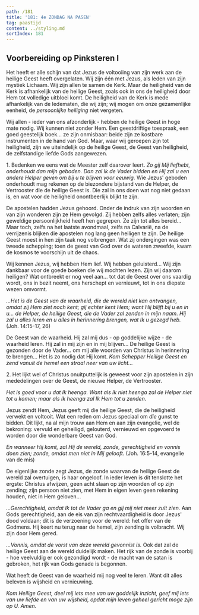 ```yaml
---
path: /181
title: '181: 4e ZONDAG NA PASEN'
tag: paastijd
content: ../styling.md
sortIndex: 181
---
```


## Voorbereiding op Pinksteren I

Het heeft er alle schijn van dat Jezus de voltooiing van zijn werk aan de heilige Geest heeft overgelaten. Wij zijn één met Jezus, als leden van zijn mystiek Lichaam. Wij zijn allen te samen de Kerk. Maar de heiligheid van de Kerk is afhankelijk van de heilige Geest, zoals ook in ons de heiligheid door Hem tot volledige uitbloei komt. De heiligheid van de Kerk is mede afhankelijk van de ledematen, die wij zijn; wij mogen om onze gezamenlijke eenheid, de _persoonlijke heiliging_ niet vergeten.

Wij allen - ieder van ons afzonderlijk - hebben de heilige Geest in hoge mate nodig. Wij kunnen niet zonder Hem. Een geestdriftige toespraak, een goed geestelijk boek... ze zijn onmisbaar: beide zijn ze kostbare instrumenten in de hand van God. Maar, waar wij geroepen zijn tot heiligheid, zijn we uiteindelijk op de heilige Geest, de Geest van heiligheid, de zelfstandige liefde Gods aangewezen.

1\. Bedenken we eens wat de Meester zelf daarover leert. _Zo gij Mij liefhebt, onderhoudt dan mijn geboden. Dan zal Ik de Vader bidden en Hij zal u een andere Helper geven om bij u te blijven voor eeuwig._ Wie Jezus' geboden onderhoudt mag rekenen op de biezondere bijstand van de Helper, de Vertrooster die de heilige Geest is. Die zal in ons doen wat nog niet gedaan is, en wat voor de heiligheid onontbeerlijk blijkt te zijn.

De apostelen hadden Jezus gehoord. Onder de indruk van zijn woorden en van zijn wonderen zijn ze Hem gevolgd. Zij hebben zelfs alles verlaten; zijn geweldige persoonlijkheid heeft hen gegrepen. Ze zijn tot alles bereid... Maar toch, zelfs na het laatste avondmaal, zelfs na Calvarië, na de verrijzenis blijken die apostelen nog lang geen heiligen te zijn. De heilige Geest moest in hen zijn taak nog volbrengen. Wat zij ondergingen was een tweede schepping; toen de geest van God over de wateren zweefde, kwam de kosmos te voorschijn uit de chaos.

Wij kennen Jezus, wij hebben Hem lief. Wij hebben geluisterd... Wij zijn dankbaar voor de goede boeken die wij mochten lezen. Zijn wij daarom heiligen? Wat ontbreekt er nog veel aan... tot dat de Geest over ons vaardig wordt, ons in bezit neemt, ons herschept en vernieuwt, tot in ons diepste wezen omvormt.

_...Het is de Geest van de waarheid, die de wereld niet kan ontvangen, omdat zij Hem ziet noch kent; gij echter kent Hem; want Hij blijft bij u en in u... de Helper, de heilige Geest, die de Vader zal zenden in mijn naam. Hij zal u alles leren en u alles in herinnering brengen, wat Ik u gezegd heb._ (Joh. 14:15-17, 26)

De Geest van de waarheid. Hij zal mij dus - op goddelijke wijze - de waarheid leren. Hij zal in mij zijn en in mij blijven... De heilige Geest is gezonden door de Vader... om mij alle woorden van Christus in herinnering te brengen... Het is zo nodig dat Hij komt. _Kom Schepper Heilige Geest en zend vanuit de hemel een straal neer van uw licht..._

2\. Het lijkt wel of Christus onuitputtelijk is geweest voor zijn apostelen in zijn mededelingen over de Geest, de nieuwe Helper, de Vertrooster.

_Het is goed voor u dat Ik heenga. Want als Ik niet heenga zal de Helper niet tot u komen; maar als Ik heenga zal Ik Hem tot u zenden._

Jezus zendt Hem, Jezus geeft mij die heilige Geest, die de heiligheid verwekt en voltooit. Wat een reden om Jezus speciaal om _die_ gunst te bidden. Dit lijkt, na al mijn trouw aan Hem en aan zijn evangelie, wel de bekroning: vervuld en geheiligd, gelouterd, vernieuwd en opgevoerd te worden door die wonderbare Geest van God.

_En wanneer Hij komt, zal Hij de wereld, zonde, gerechtigheid en vonnis doen zien; zonde, omdat men niet in Mij gelooft._ (Joh. 16:5-14, evangelie van de mis)

De eigenlijke zonde zegt Jezus, de zonde waarvan de heilige Geest de wereld zal overtuigen, is haar ongeloof. In ieder leven is dit tenslotte het ergste: Christus afwijzen, geen acht slaan op zijn woorden of op zijn zending; zijn persoon niet zien, met Hem in eigen leven geen rekening houden, niet in Hem geloven...

_...Gerechtigheid, omdat Ik tot de Vader ga en gij mij niet meer zult zien._ Aan Gods gerechtigheid, aan de eis van zijn rechtvaardigheid is door Jezus' dood voldaan; dit is de verzoening voor de wereld: het offer van de Godmens. Hij keert nu terug naar de hemel, zijn zending is volbracht. Wij zijn door Hem gered.

_...Vonnis, omdat de vorst van deze wereld gevonnist is._ Ook dat zal de heilige Geest aan de wereld duidelijk maken. Het rijk van de zonde is voorbij - hoe veelvuldig er ook gezondigd wordt - de macht van de satan is gebroken, het rijk van Gods genade is begonnen.

Wat heeft de Geest van de waarheid mij nog veel te leren. Want dit alles beleven is wijsheid en vernieuwing.

_Kom Heilige Geest, deel mij iets mee van uw goddelijk inzicht, geef mij iets van uw liefde en van uw wijsheid, opdat mijn leven geheel gericht moge zijn op U. Amen._
